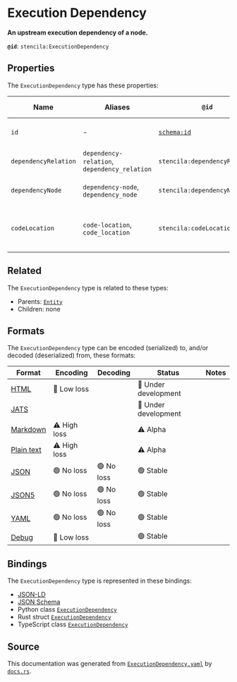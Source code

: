 # Execution Dependency

**An upstream execution dependency of a node.**

**`@id`**: `stencila:ExecutionDependency`

## Properties

The `ExecutionDependency` type has these properties:

| Name                 | Aliases                                      | `@id`                                | Type                                                                                                                                        | Description                                             | Inherited from                                                                                   |
| -------------------- | -------------------------------------------- | ------------------------------------ | ------------------------------------------------------------------------------------------------------------------------------------------- | ------------------------------------------------------- | ------------------------------------------------------------------------------------------------ |
| `id`                 | -                                            | [`schema:id`](https://schema.org/id) | [`String`](https://github.com/stencila/stencila/blob/main/docs/reference/schema/data/string.md)                                             | The identifier for this item.                           | [`Entity`](https://github.com/stencila/stencila/blob/main/docs/reference/schema/other/entity.md) |
| `dependencyRelation` | `dependency-relation`, `dependency_relation` | `stencila:dependencyRelation`        | [`ExecutionDependencyRelation`](https://github.com/stencila/stencila/blob/main/docs/reference/schema/flow/execution-dependency-relation.md) | The relation to the dependency                          | -                                                                                                |
| `dependencyNode`     | `dependency-node`, `dependency_node`         | `stencila:dependencyNode`            | [`ExecutionDependencyNode`](https://github.com/stencila/stencila/blob/main/docs/reference/schema/flow/execution-dependency-node.md)         | The node that is the dependency                         | -                                                                                                |
| `codeLocation`       | `code-location`, `code_location`             | `stencila:codeLocation`              | [`Integer`](https://github.com/stencila/stencila/blob/main/docs/reference/schema/data/integer.md)*                                          | The location that the dependency is defined within code | -                                                                                                |

## Related

The `ExecutionDependency` type is related to these types:

- Parents: [`Entity`](https://github.com/stencila/stencila/blob/main/docs/reference/schema/other/entity.md)
- Children: none

## Formats

The `ExecutionDependency` type can be encoded (serialized) to, and/or decoded (deserialized) from, these formats:

| Format                                                                                        | Encoding         | Decoding     | Status                 | Notes |
| --------------------------------------------------------------------------------------------- | ---------------- | ------------ | ---------------------- | ----- |
| [HTML](https://github.com/stencila/stencila/blob/main/docs/reference/formats/html.md)         | 🔷 Low loss       |              | 🚧 Under development    |       |
| [JATS](https://github.com/stencila/stencila/blob/main/docs/reference/formats/jats.md)         |                  |              | 🚧 Under development    |       |
| [Markdown](https://github.com/stencila/stencila/blob/main/docs/reference/formats/markdown.md) | ⚠️ High loss     |              | ⚠️ Alpha               |       |
| [Plain text](https://github.com/stencila/stencila/blob/main/docs/reference/formats/text.md)   | ⚠️ High loss     |              | ⚠️ Alpha               |       |
| [JSON](https://github.com/stencila/stencila/blob/main/docs/reference/formats/json.md)         | 🟢 No loss        | 🟢 No loss    | 🟢 Stable               |       |
| [JSON5](https://github.com/stencila/stencila/blob/main/docs/reference/formats/json5.md)       | 🟢 No loss        | 🟢 No loss    | 🟢 Stable               |       |
| [YAML](https://github.com/stencila/stencila/blob/main/docs/reference/formats/yaml.md)         | 🟢 No loss        | 🟢 No loss    | 🟢 Stable               |       |
| [Debug](https://github.com/stencila/stencila/blob/main/docs/reference/formats/debug.md)       | 🔷 Low loss       |              | 🟢 Stable               |       |

## Bindings

The `ExecutionDependency` type is represented in these bindings:

- [JSON-LD](https://stencila.dev/ExecutionDependency.jsonld)
- [JSON Schema](https://stencila.dev/ExecutionDependency.schema.json)
- Python class [`ExecutionDependency`](https://github.com/stencila/stencila/blob/main/python/python/stencila/types/execution_dependency.py)
- Rust struct [`ExecutionDependency`](https://github.com/stencila/stencila/blob/main/rust/schema/src/types/execution_dependency.rs)
- TypeScript class [`ExecutionDependency`](https://github.com/stencila/stencila/blob/main/typescript/src/types/ExecutionDependency.ts)

## Source

This documentation was generated from [`ExecutionDependency.yaml`](https://github.com/stencila/stencila/blob/main/schema/ExecutionDependency.yaml) by [`docs.rs`](https://github.com/stencila/stencila/blob/main/rust/schema-gen/src/docs.rs).